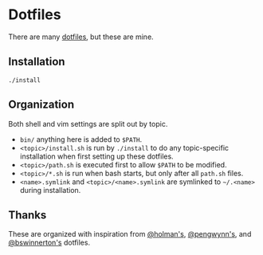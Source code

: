 # Dotfiles

There are many [dotfiles](http://dotfiles.github.io/), but these are mine.

## Installation

```
./install
```

## Organization

Both shell and vim settings are split out by topic.

* `bin/` anything here is added to `$PATH`.
* `<topic>/install.sh` is run by `./install` to do any topic-specific installation when first setting up these dotfiles.
* `<topic>/path.sh` is executed first to allow `$PATH` to be modified.
* `<topic>/*.sh` is run when bash starts, but only after all `path.sh` files.
* `<name>.symlink` and `<topic>/<name>.symlink` are symlinked to `~/.<name>` during installation.

## Thanks

These are organized with inspiration from [@holman's](https://zachholman.com/2010/08/dotfiles-are-meant-to-be-forked/), [@pengwynn's](https://github.com/pengwynn/dotfiles), and [@bswinnerton's](https://github.com/bswinnerton/dotfiles) dotfiles.
